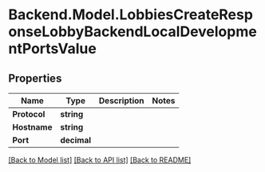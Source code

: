 # Backend.Model.LobbiesCreateResponseLobbyBackendLocalDevelopmentPortsValue

## Properties

Name | Type | Description | Notes
------------ | ------------- | ------------- | -------------
**Protocol** | **string** |  | 
**Hostname** | **string** |  | 
**Port** | **decimal** |  | 

[[Back to Model list]](../README.md#documentation-for-models) [[Back to API list]](../README.md#documentation-for-api-endpoints) [[Back to README]](../README.md)


